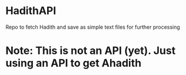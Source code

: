 # HadithAPI
Repo to fetch Hadith and save as simple text files for further processing

# Note: This is not an API (yet). Just using an API to get Ahadith
